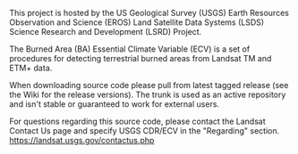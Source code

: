 This project is hosted by the US Geological Survey (USGS) Earth Resources Observation and Science (EROS) Land Satellite Data Systems (LSDS) Science Research and Development (LSRD) Project.

The Burned Area (BA) Essential Climate Variable (ECV) is a set of procedures for detecting terrestrial burned areas from Landsat TM and ETM+ data.

When downloading source code please pull from latest tagged release (see the Wiki for the release versions).  The trunk is used as an active repository and isn't stable or guaranteed to work for external users.

For questions regarding this source code, please contact the Landsat Contact Us page and specify USGS CDR/ECV in the "Regarding" section.
https://landsat.usgs.gov/contactus.php